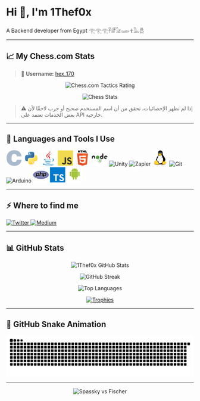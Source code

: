 <h1>Hi 👋, I'm 1Thef0x</h1>
<p>A Backend developer from Egypt 𓂀𓂀𓂀𓋹𓁈𓃠𓆃☥𓅓𓆣</p>

---

## 📈 My Chess.com Stats

> 🧠 **Username:** [hex_170](https://www.chess.com/member/hex_170)

<p align="center">
  <img src="https://www.chess.com/badges/tactics/hex_170" alt="Chess.com Tactics Rating" />
</p>

<p align="center">
  <img src="https://github-readme-chess-stats.vercel.app/api?username=hex_170&theme=blue-green" alt="Chess Stats" />
</p>

> ⚠️ إذا لم تظهر الإحصائيات، تحقق من أن اسم المستخدم صحيح أو جرب لاحقًا لأن بعض الخدمات تعتمد على API خارجية.

---

<h2>🚀 Languages and Tools I Use</h2>

<p>
  <img src="https://raw.githubusercontent.com/devicons/devicon/master/icons/c/c-original.svg" alt="C" width="42" height="42" />
  <img src="https://raw.githubusercontent.com/devicons/devicon/master/icons/python/python-original.svg" alt="Python" width="42" height="42" />
  <img src="https://raw.githubusercontent.com/devicons/devicon/master/icons/java/java-original.svg" alt="Java" width="42" height="42" />
  <img src="https://raw.githubusercontent.com/devicons/devicon/master/icons/javascript/javascript-original.svg" alt="JavaScript" width="42" height="42" />
  <img src="https://raw.githubusercontent.com/devicons/devicon/master/icons/html5/html5-original-wordmark.svg" alt="HTML5" width="42" height="42" />
  <img src="https://raw.githubusercontent.com/devicons/devicon/master/icons/nodejs/nodejs-original-wordmark.svg" alt="NodeJS" width="42" height="42" />
  <img src="https://www.vectorlogo.zone/logos/unity3d/unity3d-icon.svg" alt="Unity" width="42" height="42" />
  <img src="https://www.vectorlogo.zone/logos/zapier/zapier-icon.svg" alt="Zapier" width="42" height="42" />
  <img src="https://raw.githubusercontent.com/devicons/devicon/master/icons/linux/linux-original.svg" alt="Linux" width="42" height="42" />
  <img src="https://www.vectorlogo.zone/logos/git-scm/git-scm-icon.svg" alt="Git" width="42" height="42" />
  <img src="https://cdn.worldvectorlogo.com/logos/arduino-1.svg" alt="Arduino" width="42" height="42" />
  <img src="https://raw.githubusercontent.com/devicons/devicon/master/icons/php/php-original.svg" alt="PHP" width="42" height="42" />
  <img src="https://raw.githubusercontent.com/devicons/devicon/master/icons/typescript/typescript-original.svg" alt="TypeScript" width="42" height="42" />
  <img src="https://raw.githubusercontent.com/devicons/devicon/master/icons/android/android-original-wordmark.svg" alt="Android" width="42" height="42" />
</p>

---

<h2>⚡️ Where to find me</h2>

<p>
  <a href="https://twitter.com/BomBommbbx" target="_blank">
    <img src="https://img.shields.io/badge/Twitter-1DA1F2?style=for-the-badge&logo=x&logoColor=white" alt="Twitter" />
  </a>
  <a href="https://medium.com/@bommbbx" target="_blank">
    <img src="https://img.shields.io/badge/Medium-000000?style=for-the-badge&logo=medium&logoColor=white" alt="Medium" />
  </a>
</p>

---

<h2>📊 GitHub Stats</h2>

<p align="center">
  <img src="https://github-readme-stats.vercel.app/api?username=1Thef0x&show_icons=true&locale=en" alt="1Thef0x GitHub Stats" />
</p>
<p align="center">
  <img src="https://github-readme-streak-stats.herokuapp.com/?user=1Thef0x" alt="GitHub Streak" />
</p>
<p align="center">
  <img src="https://github-readme-stats.vercel.app/api/top-langs?username=1Thef0x&show_icons=true&locale=en&layout=compact" alt="Top Languages" />
</p>
<p align="center">
  <a href="https://github.com/ryo-ma/github-profile-trophy">
    <img src="https://github-profile-trophy.vercel.app/?username=1Thef0x" alt="Trophies" />
  </a>
</p>

---

<h2>🐍 GitHub Snake Animation</h2>

<p align="center">
  <img src="https://raw.githubusercontent.com/1Thef0x/1Thef0x/output/snake.svg" alt="Snake animation" />
</p>

---

<p align="center">
  <img src="https://media.tenor.com/PkY1vXzCdF4AAAAC/spassky-vs-fischer.gif" alt="Spassky vs Fischer" />
</p>
